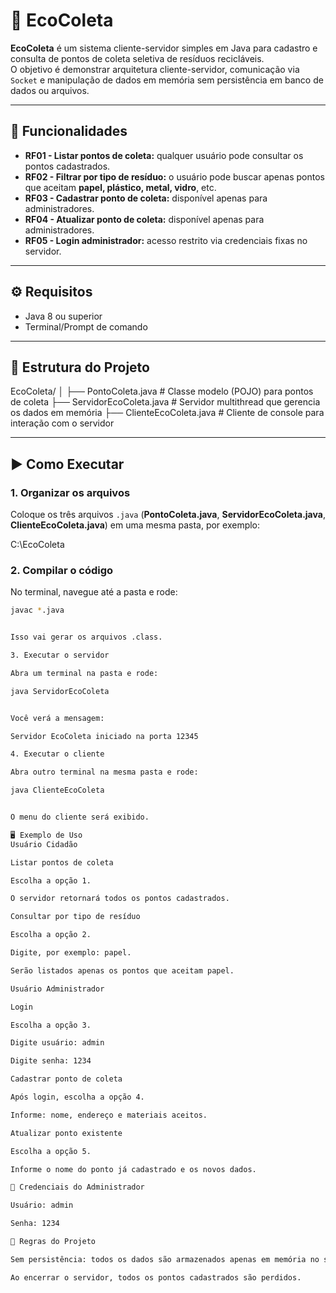 # 🌱 EcoColeta

**EcoColeta** é um sistema cliente-servidor simples em Java para cadastro e consulta de pontos de coleta seletiva de resíduos recicláveis.  
O objetivo é demonstrar arquitetura cliente-servidor, comunicação via `Socket` e manipulação de dados em memória sem persistência em banco de dados ou arquivos.

---

## 📌 Funcionalidades

- **RF01 - Listar pontos de coleta:** qualquer usuário pode consultar os pontos cadastrados.  
- **RF02 - Filtrar por tipo de resíduo:** o usuário pode buscar apenas pontos que aceitam **papel, plástico, metal, vidro**, etc.  
- **RF03 - Cadastrar ponto de coleta:** disponível apenas para administradores.  
- **RF04 - Atualizar ponto de coleta:** disponível apenas para administradores.  
- **RF05 - Login administrador:** acesso restrito via credenciais fixas no servidor.  

---

## ⚙️ Requisitos

- Java 8 ou superior
- Terminal/Prompt de comando

---

## 📂 Estrutura do Projeto

EcoColeta/
│
├── PontoColeta.java # Classe modelo (POJO) para pontos de coleta
├── ServidorEcoColeta.java # Servidor multithread que gerencia os dados em memória
├── ClienteEcoColeta.java # Cliente de console para interação com o servidor


---

## ▶️ Como Executar

### 1. Organizar os arquivos
Coloque os três arquivos `.java` (**PontoColeta.java**, **ServidorEcoColeta.java**, **ClienteEcoColeta.java**) em uma mesma pasta, por exemplo:

C:\EcoColeta


### 2. Compilar o código
No terminal, navegue até a pasta e rode:

```bash
javac *.java


Isso vai gerar os arquivos .class.

3. Executar o servidor

Abra um terminal na pasta e rode:

java ServidorEcoColeta


Você verá a mensagem:

Servidor EcoColeta iniciado na porta 12345

4. Executar o cliente

Abra outro terminal na mesma pasta e rode:

java ClienteEcoColeta


O menu do cliente será exibido.

🖥️ Exemplo de Uso
Usuário Cidadão

Listar pontos de coleta

Escolha a opção 1.

O servidor retornará todos os pontos cadastrados.

Consultar por tipo de resíduo

Escolha a opção 2.

Digite, por exemplo: papel.

Serão listados apenas os pontos que aceitam papel.

Usuário Administrador

Login

Escolha a opção 3.

Digite usuário: admin

Digite senha: 1234

Cadastrar ponto de coleta

Após login, escolha a opção 4.

Informe: nome, endereço e materiais aceitos.

Atualizar ponto existente

Escolha a opção 5.

Informe o nome do ponto já cadastrado e os novos dados.

🔑 Credenciais do Administrador

Usuário: admin

Senha: 1234

📜 Regras do Projeto

Sem persistência: todos os dados são armazenados apenas em memória no servidor.

Ao encerrar o servidor, todos os pontos cadastrados são perdidos.
    



